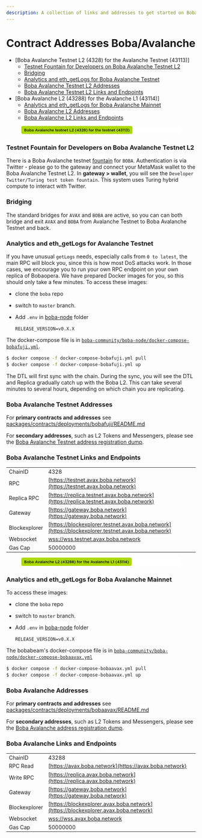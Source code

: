 ```yaml
---
description: A collection of links and addresses to get started on Boba-Avalanche
---
```


# Contract Addresses Boba/Avalanche

* \[Boba Avalanche Testnet L2 (4328) for the Avalanche Testnet (43113)]
  * [Testnet Fountain for Developers on Boba Avalanche Testnet L2](network-avalanche.md#testnet-fountain-for-developers-on-boba-avalanche-testnet-l2)
  * [Bridging](network-avalanche.md#bridging)
  * [Analytics and eth\_getLogs for Boba Avalanche Testnet](network-avalanche.md#Analytics-and-eth-getlogs-for-boba-avalanche-testnet)
  * [Boba Avalanche Testnet L2 Addresses](network-avalanche.md#boba-avalanche-testnet-l2-addresses)
  * [Boba Avalanche Testnet L2 Links and Endpoints](network-avalanche.md#boba-avalanche-testnet-l2-links-and-endpoints)
* \[Boba Avalanche L2 (43288) for the Avalanche L1 (43114)]
  * [Analytics and eth\_getLogs for Boba Avalanche Mainnet](network-avalanche.md#Analytics-and-eth-getlogs-for-boba-avalanche-mainnet)
  * [Boba Avalanche L2 Addresses](network-avalanche.md#boba-avalanche-l2-addresses)
  * [Boba Avalanche L2 Links and Endpoints](network-avalanche.md#boba-avalanche-l2-links-and-endpoints)

<figure><img src="../../.gitbook/assets/BOBA AVALANCHE TESTNET.png" alt=""><figcaption></figcaption></figure>

### Testnet Fountain for Developers on Boba Avalanche Testnet L2

There is a Boba Avalanche testnet [fountain](https://gateway.boba.network/?network=Testnet\&chain=AVAX) for `BOBA`. Authentication is via Twitter - please go to the gateway and connect your MetaMask wallet to the Boba Avalanche Testnet L2. In **gateway > wallet**, you will see the `Developer Twitter/Turing test token fountain`. This system uses Turing hybrid compute to interact with Twitter.

### Bridging

The standard bridges for `AVAX` and `BOBA` are active, so you can can both bridge and exit `AVAX` and `BOBA` from Avalanche Testnet to Boba Avalanche Testnet and back.

### Analytics and eth\_getLogs for Avalanche Testnet

If you have unusual `getLogs` needs, especially calls from `0 to latest`, the main RPC will block you, since this is how most DoS attacks work. In those cases, we encourage you to run your own RPC endpoint on your own replica of Bobaopera. We have prepared Docker images for you, so this should only take a few minutes. To access these images:

* clone the `boba` repo
* switch to `master` branch.
*   Add `.env` in [boba-node](https://github.com/bobanetwork/boba/tree/master/boba\_community/boba-node) folder

    ```
    RELEASE_VERSION=v0.X.X
    ```

The docker-compose file is in [`boba-community/boba-node/docker-compose-bobafuji.yml`](https://github.com/bobanetwork/boba/tree/master/boba\_community/boba-node).

```bash
$ docker compose -f docker-compose-bobafuji.yml pull
$ docker compose -f docker-compose-bobafuji.yml up
```

The DTL will first sync with the chain. During the sync, you will see the DTL and Replica gradually catch up with the Boba L2. This can take several minutes to several hours, depending on which chain you are replicating.

### Boba Avalanche Testnet Addresses

For **primary contracts and addresses** see [packages/contracts/deployments/bobafuji/README.md](https://github.com/bobanetwork/boba/tree/master/packages/contracts/deployments/bobafuji/)

For **secondary addresses**, such as L2 Tokens and Messengers, please see the [Boba Avalanche Testnet address registration dump](https://github.com/bobanetwork/boba/tree/master/packages/boba/register/addresses/addressesBobaOperaTestnet\_0x12ad9f501149D3FDd703cC10c567F416B7F0af8b.json).

### Boba Avalanche Testnet Links and Endpoints

|               |                                                                                                    |
| ------------- | -------------------------------------------------------------------------------------------------- |
| ChainID       | 4328                                                                                               |
| RPC           | [https://testnet.avax.boba.network](https://testnet.avax.boba.network)                             |
| Replica RPC   | [https://replica.testnet.avax.boba.network](https://replica.testnet.avax.boba.network)             |
| Gateway       | [https://gateway.boba.network](https://gateway.boba.network)                                       |
| Blockexplorer | [https://blockexplorer.testnet.avax.boba.network](https://blockexplorer.testnet.avax.boba.network) |
| Websocket     | [wss://wss.testnet.avax.boba.network](wss://wss.testnet.avax.boba.network)                         |
| Gas Cap       | 50000000                                                                                           |

<figure><img src="../../.gitbook/assets/BOBA AVALANCHE L2.png" alt=""><figcaption></figcaption></figure>

### Analytics and eth\_getLogs for Boba Avalanche Mainnet

To access these images:

* clone the `boba` repo
* switch to `master` branch.
*   Add `.env` in [boba-node](https://github.com/bobanetwork/boba/tree/master/boba\_community/boba-node) folder

    ```
    RELEASE_VERSION=v0.X.X
    ```

The bobabeam's docker-compose file is in [`boba-community/boba-node/docker-compose-bobaavax.yml`](https://github.com/bobanetwork/boba/tree/master/boba\_community/boba-node)

```bash
$ docker compose -f docker-compose-bobaavax.yml pull
$ docker compose -f docker-compose-bobaavax.yml up
```

### Boba Avalanche Addresses

For **primary contracts and addresses** see [packages/contracts/deployments/bobaavax/README.md](https://github.com/bobanetwork/boba/tree/master/packages/contracts/deployments/bobaavax/)

For **secondary addresses**, such as L2 Tokens and Messengers, please see the [Boba Avalanche address registration dump](https://github.com/bobanetwork/boba/tree/master/packages/boba/register/addresses/addressBobaAvax\_0x00220f8ce1c4be8436574e575fE38558d85e2E6b.json).

### Boba Avalanche Links and Endpoints

|               |                                                                                    |
| ------------- | ---------------------------------------------------------------------------------- |
| ChainID       | 43288                                                                              |
| RPC Read      | [https://avax.boba.network](https://avax.boba.network)                             |
| Write RPC     | [https://replica.avax.boba.network](https://replica.avax.boba.network)             |
| Gateway       | [https://gateway.boba.network](https://gateway.boba.network)                       |
| Blockexplorer | [https://blockexplorer.avax.boba.network](https://blockexplorer.avax.boba.network) |
| Websocket     | [wss://wss.avax.boba.network](wss://wss.avax.boba.network)                         |
| Gas Cap       | 50000000                                                                           |
